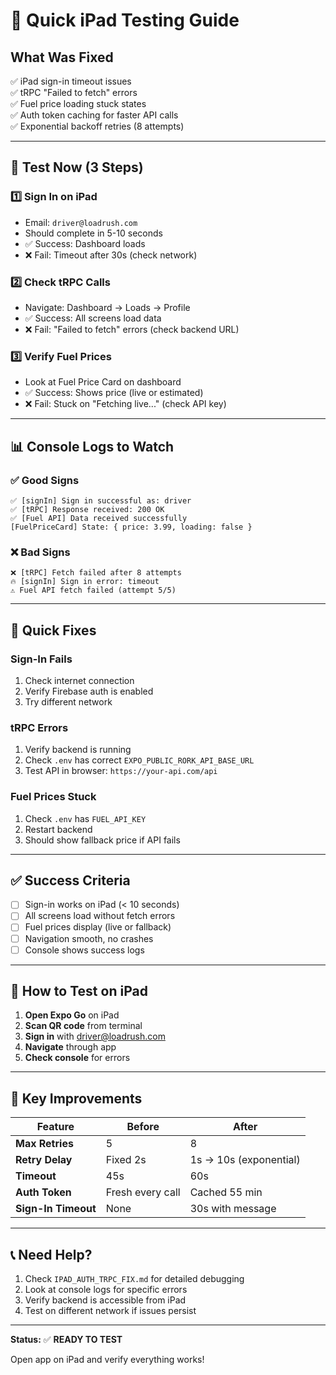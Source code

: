 # 🚀 Quick iPad Testing Guide

## What Was Fixed
✅ iPad sign-in timeout issues  
✅ tRPC "Failed to fetch" errors  
✅ Fuel price loading stuck states  
✅ Auth token caching for faster API calls  
✅ Exponential backoff retries (8 attempts)  

---

## 🧪 Test Now (3 Steps)

### 1️⃣ **Sign In on iPad**
- Email: `driver@loadrush.com`
- Should complete in 5-10 seconds
- ✅ Success: Dashboard loads
- ❌ Fail: Timeout after 30s (check network)

### 2️⃣ **Check tRPC Calls**
- Navigate: Dashboard → Loads → Profile
- ✅ Success: All screens load data
- ❌ Fail: "Failed to fetch" errors (check backend URL)

### 3️⃣ **Verify Fuel Prices**
- Look at Fuel Price Card on dashboard
- ✅ Success: Shows price (live or estimated)
- ❌ Fail: Stuck on "Fetching live..." (check API key)

---

## 📊 Console Logs to Watch

### ✅ **Good Signs**
```
✅ [signIn] Sign in successful as: driver
✅ [tRPC] Response received: 200 OK
✅ [Fuel API] Data received successfully
[FuelPriceCard] State: { price: 3.99, loading: false }
```

### ❌ **Bad Signs**
```
❌ [tRPC] Fetch failed after 8 attempts
🔥 [signIn] Sign in error: timeout
⚠️ Fuel API fetch failed (attempt 5/5)
```

---

## 🔧 Quick Fixes

### **Sign-In Fails**
1. Check internet connection
2. Verify Firebase auth is enabled
3. Try different network

### **tRPC Errors**
1. Verify backend is running
2. Check `.env` has correct `EXPO_PUBLIC_RORK_API_BASE_URL`
3. Test API in browser: `https://your-api.com/api`

### **Fuel Prices Stuck**
1. Check `.env` has `FUEL_API_KEY`
2. Restart backend
3. Should show fallback price if API fails

---

## ✅ Success Criteria

- [ ] Sign-in works on iPad (< 10 seconds)
- [ ] All screens load without fetch errors
- [ ] Fuel prices display (live or fallback)
- [ ] Navigation smooth, no crashes
- [ ] Console shows success logs

---

## 📱 How to Test on iPad

1. **Open Expo Go** on iPad
2. **Scan QR code** from terminal
3. **Sign in** with driver@loadrush.com
4. **Navigate** through app
5. **Check console** for errors

---

## 🎯 Key Improvements

| Feature | Before | After |
|---------|--------|-------|
| **Max Retries** | 5 | 8 |
| **Retry Delay** | Fixed 2s | 1s → 10s (exponential) |
| **Timeout** | 45s | 60s |
| **Auth Token** | Fresh every call | Cached 55 min |
| **Sign-In Timeout** | None | 30s with message |

---

## 📞 Need Help?

1. Check `IPAD_AUTH_TRPC_FIX.md` for detailed debugging
2. Look at console logs for specific errors
3. Verify backend is accessible from iPad
4. Test on different network if issues persist

---

**Status:** ✅ **READY TO TEST**

Open app on iPad and verify everything works!
